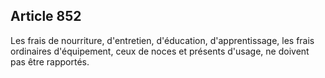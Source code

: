 Article 852
----
Les frais de nourriture, d'entretien, d'éducation, d'apprentissage, les frais
ordinaires d'équipement, ceux de noces et présents d'usage, ne doivent pas être
rapportés.
